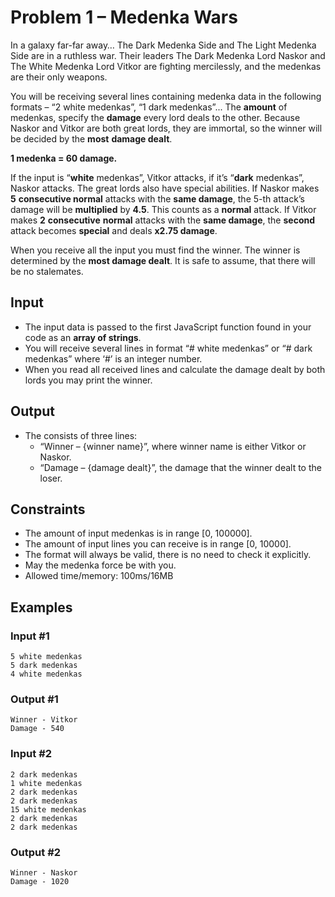 ﻿
# Problem 1 – Medenka Wars

In a galaxy far-far away… The Dark Medenka Side and The Light Medenka Side are in a ruthless war. Their leaders The Dark Medenka Lord Naskor and The White Medenka Lord Vitkor are fighting mercilessly, and the medenkas are their only weapons.

You will be receiving several lines containing medenka data in the following formats – “2 white medenkas”, “1 dark medenkas”... The **amount** of medenkas, specify the **damage** every lord deals to the other. Because Naskor and Vitkor are both great lords, they are immortal, so the winner will be decided by the **most** **damage dealt**.

**1 medenka = 60 damage.**

If the input is “**white** medenkas”, Vitkor attacks, if it’s “**dark** medenkas”, Naskor attacks. The great lords also have special abilities. If Naskor makes **5** **consecutive normal** attacks with the **same damage**, the 5-th attack’s damage will be **multiplied** by **4.5**. This counts as a **normal** attack. If Vitkor makes **2** **consecutive** **normal** attacks with the **same damage**, the **second** attack becomes **special** and deals **x2.75 damage**.

When you receive all the input you must find the winner. The winner is determined by the **most damage dealt**. It is safe to assume, that there will be no stalemates.

## Input

- The input data is passed to the first JavaScript function found in your code as an **array of strings**.
- You will receive several lines in format “# white medenkas” or “# dark medenkas” where ‘#’ is an integer number.
- When you read all received lines and calculate the damage dealt by both lords you may print the winner.

## Output
- The consists of three lines:
	- “Winner – {winner name}”, where winner name is either Vitkor or Naskor.
	- “Damage – {damage dealt}”, the damage that the winner dealt to the loser.

## Constraints

- The amount of input medenkas is in range [0, 100000].
- The amount of input lines you can receive is in range [0, 10000].
- The format will always be valid, there is no need to check it explicitly.
- May the medenka force be with you.
- Allowed time/memory: 100ms/16MB

## Examples

### Input #1
```
5 white medenkas
5 dark medenkas
4 white medenkas
```
### Output #1
```
Winner - Vitkor
Damage - 540
```

### Input #2
```
2 dark medenkas
1 white medenkas
2 dark medenkas
2 dark medenkas
15 white medenkas
2 dark medenkas
2 dark medenkas
```

### Output #2
```
Winner - Naskor
Damage - 1020
```

